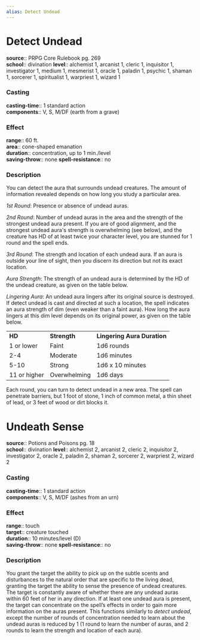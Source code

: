 ```yaml
---
alias: Detect Undead
---
```


# Detect Undead 

**source**:: PRPG Core Rulebook pg. 269  
**school**:: divination
**level**:: alchemist 1, arcanist 1, cleric 1, inquisitor 1, investigator 1, medium 1, mesmerist 1, oracle 1, paladin 1, psychic 1, shaman 1, sorcerer 1, spiritualist 1, warpriest 1, wizard 1

### Casting 

**casting-time**:: 1 standard action  
**components**:: V, S, M/DF (earth from a grave)

### Effect 

**range**:: 60 ft.  
**area**:: cone-shaped emanation  
**duration**:: concentration, up to 1 min./level  
**saving-throw**:: none
**spell-resistance**:: no

### Description 

You can detect the aura that surrounds undead creatures. The amount of information revealed depends on how long you study a particular area.  
  
*1st Round*: Presence or absence of undead auras.  
  
*2nd Round*: Number of undead auras in the area and the strength of the strongest undead aura present. If you are of good alignment, and the strongest undead aura's strength is overwhelming (see below), and the creature has HD of at least twice your character level, you are stunned for 1 round and the spell ends.  
  
*3rd Round*: The strength and location of each undead aura. If an aura is outside your line of sight, then you discern its direction but not its exact location.  
  
*Aura Strength*: The strength of an undead aura is determined by the HD of the undead creature, as given on the table below.  
  
*Lingering Aura*: An undead aura lingers after its original source is destroyed. If detect undead is cast and directed at such a location, the spell indicates an aura strength of dim (even weaker than a faint aura). How long the aura lingers at this dim level depends on its original power, as given on the table below.  
  

|              |              |                             |
|--------------|--------------|-----------------------------|
| **HD**       | **Strength** | **Lingering Aura Duration** |
| 1 or lower   | Faint        | 1d6 rounds                  |
| 2-4          | Moderate     | 1d6 minutes                 |
| 5-10         | Strong       | 1d6 x 10 minutes            |
| 11 or higher | Overwhelming | 1d6 days                    |

  
Each round, you can turn to detect undead in a new area. The spell can penetrate barriers, but 1 foot of stone, 1 inch of common metal, a thin sheet of lead, or 3 feet of wood or dirt blocks it.

# Undeath Sense 

**source**:: Potions and Poisons pg. 18  
**school**:: divination
**level**:: alchemist 2, arcanist 2, cleric 2, inquisitor 2, investigator 2, oracle 2, paladin 2, shaman 2, sorcerer 2, warpriest 2, wizard 2

### Casting 

**casting-time**:: 1 standard action  
**components**:: V, S, M/DF (ashes from an urn)

### Effect 

**range**:: touch  
**target**:: creature touched  
**duration**:: 10 minutes/level (D)  
**saving-throw**:: none
**spell-resistance**:: no

### Description 

You grant the target the ability to pick up on the subtle scents and disturbances to the natural order that are specific to the living dead, granting the target the ability to sense the presence of undead creatures. The target is constantly aware of whether there are any undead auras within 60 feet of her in any direction. If at least one undead aura is present, the target can concentrate on the spell’s effects in order to gain more information on the auras present. This functions similarly to *detect undead*, except the number of rounds of concentration needed to learn about the undead auras is reduced by 1 (1 round to learn the number of auras, and 2 rounds to learn the strength and location of each aura).
